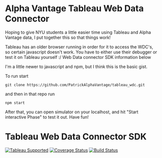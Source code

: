 # Alpha Vantage Tableau Web Data Connector

Hoping to give NYU students a little easier time using Tableau and Alpha Vantage data, I put together this so that things work!

Tableau has an older browser running in order for it to access the WDC's, so certain javascript doesn't work. You have to either use their debugger or test it on Tableau yourself :/
Web Data connector SDK information below

I'm a little newer to javascript and npm, but I think this is the basic gist.

To run start

`git clone https://github.com/PatrickAlphaVantage/tableau_wdc.git`

and then in that repo run

`npm start`

After that, you can open simulator on your localhost, and hit "Start interactive Phase" to test it out.
Have fun!



# Tableau Web Data Connector SDK
[![Tableau Supported](https://img.shields.io/badge/Support%20Level-Tableau%20Supported-53bd92.svg)](https://www.tableau.com/support-levels-it-and-developer-tools) [![Coverage Status](https://coveralls.io/repos/github/tableau/webdataconnector/badge.svg?branch=master)](https://coveralls.io/github/tableau/webdataconnector?branch=master) [![Build Status](https://travis-ci.org/tableau/webdataconnector.svg?branch=master)](https://travis-ci.org/tableau/webdataconnector)

